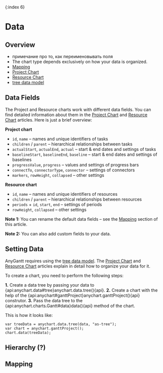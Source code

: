 {:index 6}
# Data

## Overview

* примечание про то, как переименовывать поля
* The chart type depends exclusively on how your data is organized.
* [Mapping](#mapping)
* [Project Chart](Project_Chart)
* [Resource Chart](Resource_Chart)
* [tree data model](../Working_with_Data/Tree_Data_Model)

## Data Fields

The Project and Resource charts work with different data fields. You can find detailed information about them in the [Project Chart](Project_Chart#data_fields) and [Resource Chart](Resource_Chart#data_fields) articles. Here is just a brief overview:

**Project chart**

* `id`, `name` – names and unique identifiers of tasks
* `children` / `parent` – hierarchical relationships between tasks
* `actualStart`, `actualEnd`, `actual` – start & end dates and settings of tasks
* `baselineStart`, `baselineEnd`, `baseline` – start & end dates and settings of baselines
* `progressValue`, `progress` – values and settings of progress bars
* `connectTo`, `connectorType`, `connector`  – settings of connectors
* `markers`, `rowHeight`, `collapsed` – other settings

**Resource chart**

* `id`, `name` – names and unique identifiers of resources
* `children` / `parent` – hierarchical relationships between resources
* `periods` + `id`, `start`, `end` – settings of periods
* `rowHeight`, `collapsed` – other settings

**Note 1:** You can rename the default data fields – see the [Mapping](#mapping) section of this article.

**Note 2:** You can also add custom fields to your data.

## Setting Data

AnyGantt requires using the [tree data model](../Working_with_Data/Tree_Data_Model). The [Project Chart](Project_Chart#hierarchy) and [Resource Chart](Resource_Chart#hierarchy) articles explain in detail how to organize your data for it.

To create a chart, you need to perform the following steps:

**1.** Create a data tree by passing your data to {api:anychart.data#tree}anychart.data.tree(){api}.
**2.** Create a chart with the help of the {api:anychart#ganttProject}anychart.ganttProject(){api} construtor.
**3.** Pass the data tree to the {api:anychart.charts.Gantt#data}data(){api} method of the chart.

This is how it looks like:

```
var treeData = anychart.data.tree(data, "as-tree");
var chart = anychart.ganttProject();
chart.data(treeData);
```

## Hierarchy (?)

## Mapping